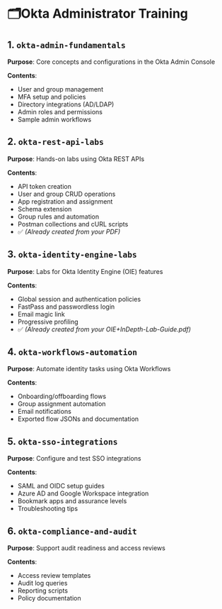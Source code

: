 
<!DOCTYPE html>
<html lang="en">
<head>
  <meta charset="UTF-8"
</head>
<body>
  <h1> 🗂️Okta Administrator Training</h1>

  <h2>1. <code>okta-admin-fundamentals</code></h2>
  <p><strong>Purpose</strong>: Core concepts and configurations in the Okta Admin Console</p>
  <p><strong>Contents</strong>:</p>
  <ul>
    <li>User and group management</li>
    <li>MFA setup and policies</li>
    <li>Directory integrations (AD/LDAP)</li>
    <li>Admin roles and permissions</li>
    <li>Sample admin workflows</li>
  </ul>

  <h2>2. <code>okta-rest-api-labs</code></h2>
  <p><strong>Purpose</strong>: Hands-on labs using Okta REST APIs</p>
  <p><strong>Contents</strong>:</p>
  <ul>
    <li>API token creation</li>
    <li>User and group CRUD operations</li>
    <li>App registration and assignment</li>
    <li>Schema extension</li>
    <li>Group rules and automation</li>
    <li>Postman collections and cURL scripts</li>
    <li>✅ <em>(Already created from your PDF)</em></li>
  </ul>

  <h2>3. <code>okta-identity-engine-labs</code></h2>
  <p><strong>Purpose</strong>: Labs for Okta Identity Engine (OIE) features</p>
  <p><strong>Contents</strong>:</p>
  <ul>
    <li>Global session and authentication policies</li>
    <li>FastPass and passwordless login</li>
    <li>Email magic link</li>
    <li>Progressive profiling</li>
    <li>✅ <em>(Already created from your OIE+InDepth-Lab-Guide.pdf)</em></li>
  </ul>

  <h2>4. <code>okta-workflows-automation</code></h2>
  <p><strong>Purpose</strong>: Automate identity tasks using Okta Workflows</p>
  <p><strong>Contents</strong>:</p>
  <ul>
    <li>Onboarding/offboarding flows</li>
    <li>Group assignment automation</li>
    <li>Email notifications</li>
    <li>Exported flow JSONs and documentation</li>
  </ul>

  <h2>5. <code>okta-sso-integrations</code></h2>
  <p><strong>Purpose</strong>: Configure and test SSO integrations</p>
  <p><strong>Contents</strong>:</p>
  <ul>
    <li>SAML and OIDC setup guides</li>
    <li>Azure AD and Google Workspace integration</li>
    <li>Bookmark apps and assurance levels</li>
    <li>Troubleshooting tips</li>
  </ul>

  <h2>6. <code>okta-compliance-and-audit</code></h2>
  <p><strong>Purpose</strong>: Support audit readiness and access reviews</p>
  <p><strong>Contents</strong>:</p>
  <ul>
    <li>Access review templates</li>
    <li>Audit log queries</li>
    <li>Reporting scripts</li>
    <li>Policy documentation</li>
  </ul>
</body>
</html>
